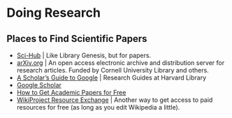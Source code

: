 # Doing Research

## Places to Find Scientific Papers

* [Sci-Hub](http://sci-hub.io/) | Like Library Genesis, but for papers.
* [arXiv.org](https://arxiv.org/) | An open access electronic archive and distribution server for research articles. Funded by Cornell University Library and others.
* [A Scholar’s Guide to Google](http://guides.library.harvard.edu/friendly.php?s=googleguide&gid=4877) | Research Guides at Harvard Library
* [Google Scholar](http://scholar.google.com/schhp?hl=en&as_sdt=0,5)
* [How to Get Academic Papers for Free](http://commonsenseatheism.com/?p=1404)
* [WikiProject Resource Exchange](http://en.wikipedia.org/wiki/Wikipedia:WikiProject_Resource_Exchange) | Another way to get access to paid resources for free (as long as you edit Wikipedia a little).

